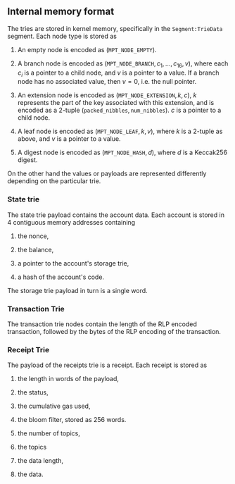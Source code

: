 ## Internal memory format

The tries are stored in kernel memory, specifically in the
`Segment:TrieData` segment. Each node type is stored as

1.  An empty node is encoded as $(\texttt{MPT\_NODE\_EMPTY})$.

2.  A branch node is encoded as
    $(\texttt{MPT\_NODE\_BRANCH}, c_1, \dots, c_{16}, v)$, where each
    $c_i$ is a pointer to a child node, and $v$ is a pointer to a value.
    If a branch node has no associated value, then $v = 0$, i.e. the
    null pointer.

3.  An extension node is encoded as
    $(\texttt{MPT\_NODE\_EXTENSION}, k, c)$, $k$ represents the part of
    the key associated with this extension, and is encoded as a 2-tuple
    $(\texttt{packed\_nibbles}, \texttt{num\_nibbles})$. $c$ is a
    pointer to a child node.

4.  A leaf node is encoded as $(\texttt{MPT\_NODE\_LEAF}, k, v)$, where
    $k$ is a 2-tuple as above, and $v$ is a pointer to a value.

5.  A digest node is encoded as $(\texttt{MPT\_NODE\_HASH}, d)$, where
    $d$ is a Keccak256 digest.

On the other hand the values or payloads are represented differently
depending on the particular trie.

### State trie

The state trie payload contains the account data. Each account is stored
in 4 contiguous memory addresses containing

1.  the nonce,

2.  the balance,

3.  a pointer to the account's storage trie,

4.  a hash of the account's code.

The storage trie payload in turn is a single word.

### Transaction Trie

The transaction trie nodes contain the length of the RLP encoded
transaction, followed by the bytes of the RLP encoding of the
transaction.

### Receipt Trie

The payload of the receipts trie is a receipt. Each receipt is stored as

1.  the length in words of the payload,

2.  the status,

3.  the cumulative gas used,

4.  the bloom filter, stored as 256 words.

5.  the number of topics,

6.  the topics

7.  the data length,

8.  the data.